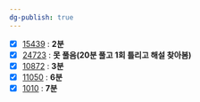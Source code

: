 ```yaml
---
dg-publish: true
---
```

- [x] [15439](https://boj.kr/15439) : **2분**
- [x] [24723](https://boj.kr/24723) : **못 풀음(20분 풀고 1회 틀리고 해설 찾아봄)**
- [x] [10872](https://boj.kr/10872) : **3분**
- [x] [11050](https://boj.kr/11050) : **6분**
- [x] [1010](https://boj.kr/1010) : **7분**